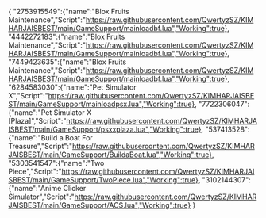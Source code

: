 {
    "2753915549":{"name":"Blox Fruits Maintenance","Script":"https://raw.githubusercontent.com/QwertyzSZ/KIMHARJAISBEST/main/GameSupport/mainloadbf.lua","Working":true},
    "4442272183":{"name":"Blox Fruits Maintenance","Script":"https://raw.githubusercontent.com/QwertyzSZ/KIMHARJAISBEST/main/GameSupport/mainloadbf.lua","Working":true},
    "7449423635":{"name":"Blox Fruits Maintenance","Script":"https://raw.githubusercontent.com/QwertyzSZ/KIMHARJAISBEST/main/GameSupport/mainloadbf.lua","Working":true},
    "6284583030":{"name":"Pet Simulator X","Script":"https://raw.githubusercontent.com/QwertyzSZ/KIMHARJAISBEST/main/GameSupport/mainloadpsx.lua","Working":true},
    "7722306047":{"name":"Pet Simulator X [Plaza]","Script":"https://raw.githubusercontent.com/QwertyzSZ/KIMHARJAISBEST/main/GameSupport/psxxplaza.lua","Working":true},
    "537413528":{"name":"Build a Boat For Treasure","Script":"https://raw.githubusercontent.com/QwertyzSZ/KIMHARJAISBEST/main/GameSupport/BuildaBoat.lua","Working":true},
    "5303541547":{"name":"Two Piece","Script":"https://raw.githubusercontent.com/QwertyzSZ/KIMHARJAISBEST/main/GameSupport/TwoPiece.lua","Working":true},
    "3102144307":{"name":"Anime Clicker Simulator","Script":"https://raw.githubusercontent.com/QwertyzSZ/KIMHARJAISBEST/main/GameSupport/ACS.lua","Working":true}
}
